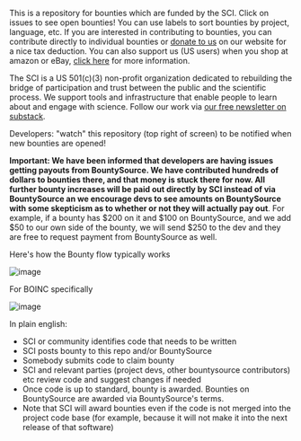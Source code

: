 This is a repository for bounties which are funded by the SCI. Click on issues to see open bounties! You can use labels to sort bounties by project, language, etc. If you are interested in contributing to bounties, you can contribute directly to individual bounties or [donate to us](https://thesciencecommons.org/donate/) on our website for a nice tax deduction. You can also support us (US users) when you shop at amazon or eBay, [click here]((https://thesciencecommons.org/donate/)) for more information.

The SCI is a US 501(c)(3) non-profit organization dedicated to rebuilding the bridge of participation and trust between the public and the scientific process. We support tools and infrastructure that enable people to learn about and engage with science. Follow our work via [our free newsletter on substack](https://thesciencecommons.substack.com/).


Developers: "watch" this repository (top right of screen) to be notified when new bounties are opened!

**Important: We have been informed that developers are having issues getting payouts from BountySource. We have contributed hundreds of dollars to bounties there, and that money is stuck there for now. All further bounty increases will be paid out directly by SCI instead of via BountySource an we encourage devs to see amounts on BountySource with some skepticism as to whether or not they will actually pay out**. For example, if a bounty has $200 on it and $100 on BountySource, and we add $50 to our own side of the bounty, we will send $250 to the dev and they are free to request payment from BountySource as well.

Here's how the Bounty flow typically works

![image](https://github.com/TheSCInitiative/bounties/assets/90811423/cd45688b-42e5-4812-8b73-bda4894b53cc)

For BOINC specifically

![image](https://github.com/TheSCInitiative/bounties/assets/90811423/a0131edd-a700-40be-9704-316dd5cf8b78)

In plain english:
- SCI or community identifies code that needs to be written
- SCI posts bounty to this repo and/or BountySource
- Somebody submits code to claim bounty
- SCI and relevant parties (project devs, other bountysource contributors) etc review code and suggest changes if needed
- Once code is up to standard, bounty is awarded. Bounties on BountySource are awarded via BountySource's terms.
- Note that SCI will award bounties even if the code is not merged into the project code base (for example, because it will not make it into the next release of that software)
